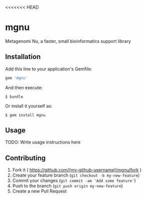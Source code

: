 <<<<<<< HEAD
# mgnu
Metagenomi Nu, a faster, small bioinformatics support library

## Installation

Add this line to your application's Gemfile:

```ruby
gem 'mgnu'
```

And then execute:

    $ bundle

Or install it yourself as:

    $ gem install mgnu

## Usage

TODO: Write usage instructions here

## Contributing

1. Fork it ( https://github.com/[my-github-username]/mgnu/fork )
2. Create your feature branch (`git checkout -b my-new-feature`)
3. Commit your changes (`git commit -am 'Add some feature'`)
4. Push to the branch (`git push origin my-new-feature`)
5. Create a new Pull Request
